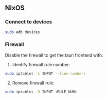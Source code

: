 ## NixOS

### Connect to devices

```bash
sudo adb devices
```

### Firewall

Disable the firewall to get the tauri frontend with:

1. Identify firewall rule number: 

```bash
sudo iptables -L INPUT --line-numbers
```

2. Remove firewall rule:

```bash
sudo iptables -D INPUT <RULE_NUM>
```
